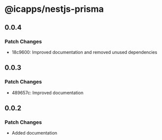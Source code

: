# @icapps/nestjs-prisma

## 0.0.4

### Patch Changes

- 18c9600: Improved documentation and removed unused dependencies

## 0.0.3

### Patch Changes

- 489657c: Improved documentation

## 0.0.2

### Patch Changes

- Added documentation
